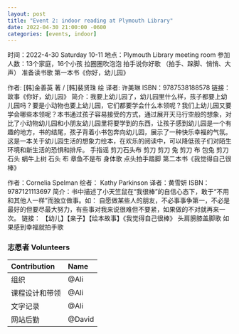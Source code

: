 ```yaml
---
layout: post
title: "Event 2: indoor reading at Plymouth Library"
date: 2022-04-30 21:00:00 -0600
categories: [events, indoor]
---
```


时间：2022-4-30 Saturday 10-11
地点：Plymouth Library meeting room
参加人数：13个家庭，16个小孩
拉圈圈吹泡泡
拍手说你好歌 （拍手、跺脚、悄悄、大声）
准备读书歌
第一本书《你好，幼儿园》

作者: [韩]金善英 著 / [韩]裴贤珠 绘
译者: 许美琳
ISBN：9787538188578
链接： 故事《你好，幼儿园》
简介：我要上幼儿园了，幼儿园里什么样，孩子都要上幼儿园吗？要是小动物也要上幼儿园，它们都要学会什么本领呢？我们上幼儿园又要学会哪些本领呢？本书通过孩子容易接受的方式，通过展开天马行空般的想象，对比了小动物幼儿园和小朋友幼儿园里将要学到的东西，让孩子感到幼儿园是一个有趣的地方，书的结尾，孩子背着小书包奔向幼儿园，展示了一种快乐幸福的气氛。这是一本关于幼儿园生活的想象力绘本，在欢乐的阅读中，可以降低孩子们对陌生环境和新生活的恐惧和排斥。
手指谣 剪刀石头布
剪刀 剪刀 兔
剪刀 布 包兔
剪刀 石头 蜗牛上树
石头 布 章鱼不是布
身体歌
点头拍手踏脚
第二本书《我觉得自己很棒》

作者：Cornelia Spelman
绘者： Kathy Parkinson
译者：黄雪妍
ISBN：9787121113697
简介：书中描述了小天竺鼠在“我很棒”的自信心态下，敢于“不用和其他人一样”而独立做事。如： 自愿做某些人的朋友，不必事事争第一，不必是最好的但要尽最大努力，有些事对我来说很难但不要紧，如果做的不对就再来一次。
链接： 【幼儿】【亲子】【绘本故事】《我觉得自己很棒》
头肩膀膝盖脚歌
如果感到幸福就拍手歌

### 志愿者 Volunteers

| Contribution   | Name          |
| :------------- | :------------ |
| 组织           | @Ali          |
| 课程设计和带领 | @Ali       |
| 文字记录       | @Ali       |
| 网站后勤       | @David        |


